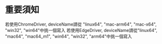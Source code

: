 # 重要須知

若使用ChromeDriver, deviceName請從 "linux64", "mac-arm64", "mac-x64", "win32", "win64"中挑一個寫入
若使用EdgeDriver, deviceName請從"linux64", "mac64", "mac64_m1", "win64", "win32", "arm64"中挑一個寫入
